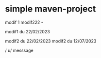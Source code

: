 # simple maven-project

modif 1
modif222 -

modif1 du 22/02/2023

modif2 du 22/02/2023
modif2 du 12/07/2023

/
u/ messsage
